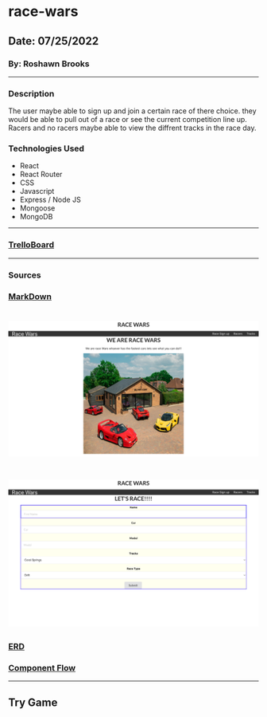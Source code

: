 # race-wars

## Date: 07/25/2022

### By: Roshawn Brooks

---

### Description

The user maybe able to sign up and join a certain race of there choice. they would be able to pull out of a race or see the current competition line up. Racers and no racers maybe able to view the diffrent tracks in the race day.

### Technologies Used

- React
- React Router
- CSS
- Javascript
- Express / Node JS
- Mongoose
- MongoDB

---

### [TrelloBoard](https://trello.com/b/njMskdlx/racing-meet)

---

### Sources

### [MarkDown](https://www.markdownguide.org/cheat-sheet/)

# ![home-page](images/home.png)

# ![sign-up](images/sign-up.png)

### [ERD](https://viewer.diagrams.net/?tags=%7B%7D&highlight=0000ff&edit=_blank&layers=1&nav=1&title=full%20stack%20app#R7ZhLc9owEIB%2FDcd2LD8gHBsgyUybSRrIkJw6Aiu2WlvLyOKVX18Jy29TO4SETNsLSCtpJe1%2B3l27Yw3CzSXHC%2F8aXBJ0TMPddKxhxzQd1JW%2FSrCNBaiHerHE49TVskwwps9ECw0tXVKXRIWJAiAQdFEUzoExMhcFGeYc1sVpTxAUd11gj1QE4zkOqtIpdYUfS8%2FMXia%2FItTzk51Rtx%2BPhDiZrG8S%2BdiFdU5kjTrWgAOIuBVuBiRQxkvsEq%2B72DOaHowTJtosmE6nV18hdPvOWrjO99EPg9x%2F0lpWOFjqCw8gXBBBBQXWMbuBVH0%2B47Ll7Vo4otI2wVa5wSfy14eQJGY0jWVEmacsr1xOGPAQB9KlrupioaRhTEgXhwupj80i9VfdSJtMbBM%2FcFgyl6irGHJ47VNBxgs8V6NrSZ6U%2BSIMZA%2Blq1eEC7LZay2U%2BkDCS%2BQ1BFfX0gvMvh0vWWdeR4kr%2FZzHu1qGNWheqirzhWxod7zANWbFNRWjPAET%2BpFBZtEEhLlfFP6yO7p7JhwmcI3ZNh65oEEyr2hXsqHiQbU%2FO7r3mOiT7eEmN2241Z34VMStPEclU8uTw5LPSRONVZfkXWDUuCAVchJgQVfFg9Q5Ru9xC1QeMfW5hfSzmwQrp%2BTb%2BAJ6Vf5RKyty7IKiNJoligTmHhEVRTtO0osfjo7djI7y11h3pZ%2Bo2N7tjAdslI2ctwUsxMy9YaTKE5MXech3HjO6VDdDatd7OVOxJT8uU6ZlFJmyDmUKFRWZZUVvzNTZ8cIRMJJGo0geW5QjVS1KwWw3R0V1lYOUKMcwcOGDBwwHeX7nS77aaUAvgOovgAV1S7C8cwBKtjtFBCoRtTc01fCURCv0r0Yrp1%2Fixj40WpVJLpdJbw1gtbC9k9Vi1Fx53t6MJxVW37v6TCvN8vN7smoUVcvRIZeg8ahqwsvRRG1mGrf3pzdlWsh%2FHFNaFVNOOJ7%2Fik5uK7v34bCz%2F5g3GNRE9qwU%2BAaw0Nb5SYTY6kSClwJKqUS%2F9yTtXNzf%2B95Tny1QQ66oSTvt00fzC5TVNs9Y9SC0zh%2Bv86rTXB4coZjMDzUn%2F9cg8GavN80eb11ZmKctLRorgralhV1S9N6VRfd47Ia12IZtiT2QvkNIPyax5itj1H9iE2JlN%2Ft%2BHE%2FPvsJbo98%3D)

### [Component Flow](https://lucid.app/lucidchart/2af5f567-4668-48aa-9834-b16d0511d6af/edit?invitationId=inv_6b857c88-d916-41a5-aca2-0719e75a2f8a#)

---

## Try Game
